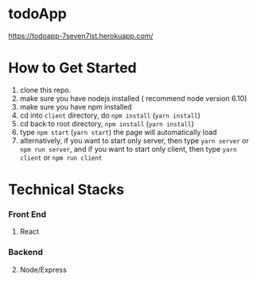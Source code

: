 # todoApp

https://todoapp-7seven7lst.herokuapp.com/


# How to Get Started

1. clone this repo.
2. make sure you have nodejs installed ( recommend node version 6.10)
3. make sure you have npm installed
4. cd into `client` directory, do `npm install` (`yarn install`)
5. cd back to root directory, `npm install` (`yarn install`)
6. type `npm start` (`yarn start`) the page will automatically load
7. alternatively, if you want to start only server, then type `yarn server` or `npm run server`, and if you want to start only client, then type `yarn client` or `npm run client`

# Technical Stacks


### Front End
1. React 

### Backend
2. Node/Express
